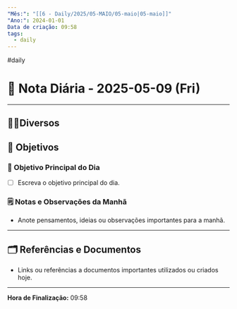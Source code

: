 ```yaml
---
"Mês:": "[[6 - Daily/2025/05-MAIO/05-maio|05-maio]]"
"Ano:": 2024-01-01
Data de criação: 09:58
tags:
  - daily
---
```

#daily
# 📅 Nota Diária - 2025-05-09 (Fri)
---
## 🤝🏻Diversos

## 🌄 Objetivos
### 🎯 Objetivo Principal do Dia
- [ ] Escreva o objetivo principal do dia.

### 🗒️ Notas e Observações da Manhã
- Anote pensamentos, ideias ou observações importantes para a manhã.
---
## 🗂️ Referências e Documentos
- Links ou referências a documentos importantes utilizados ou criados hoje.

---

**Hora de Finalização:** 09:58
